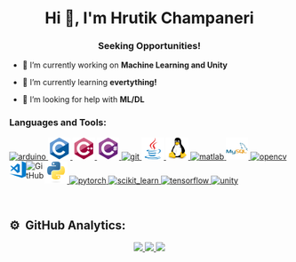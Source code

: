 <h1 align="center">Hi 👋, I'm Hrutik Champaneri</h1>
<h3 align="center">Seeking Opportunities!</h3>

<!--
[<img src="https://www.canva.com/design/DAEdWqeMVnU/GNkysKUHzLq8WJhv1tPIwA/edit" width=100%>](https://hrutik016.github.io/#/)  -->

- 🔭 I’m currently working on **Machine Learning and Unity**

- 🌱 I’m currently learning **evertything!**

- 🤝 I’m looking for help with **ML/DL**

<!--
- ⚡ Fun fact ...  -->

<!--
<h3 align="left">Connect with me:</h3>
<p align="left">
<a href="https://twitter.com/hrutik_" target="blank"><img align="center" src="https://cdn.jsdelivr.net/npm/simple-icons@3.0.1/icons/twitter.svg" alt="hrutik_" height="30" width="40" /></a>
<a href="https://instagram.com/hrutik" target="blank"><img align="center" src="https://cdn.jsdelivr.net/npm/simple-icons@3.0.1/icons/instagram.svg" alt="hrutik" height="30" width="40" /></a>
<a href="https://www.hackerrank.com/hrutik716" target="blank"><img align="center" src="https://cdn.jsdelivr.net/npm/simple-icons@3.0.1/icons/hackerrank.svg" alt="hrutik716" height="30" width="40" /></a>
</p>
-->

<h3 align="left">Languages and Tools:</h3>
<p align="left"> <a href="https://www.arduino.cc/" target="_blank"> <img src="https://cdn.worldvectorlogo.com/logos/arduino-1.svg" alt="arduino" width="40" height="40"/> </a> 
<a href="https://www.cprogramming.com/" target="_blank"> <img src="https://raw.githubusercontent.com/devicons/devicon/master/icons/c/c-original.svg" alt="c" width="40" height="40"/> </a> <a href="https://www.w3schools.com/cpp/" target="_blank"> 
<img src="https://raw.githubusercontent.com/devicons/devicon/master/icons/cplusplus/cplusplus-original.svg" alt="cplusplus" width="40" height="40"/> </a> <a href="https://www.w3schools.com/cs/" target="_blank"> 
<img src="https://raw.githubusercontent.com/devicons/devicon/master/icons/csharp/csharp-original.svg" alt="csharp" width="40" height="40"/> </a> <a href="https://git-scm.com/" target="_blank"> 
<img src="https://www.vectorlogo.zone/logos/git-scm/git-scm-icon.svg" alt="git" width="40" height="40"/> </a> <a href="https://www.java.com" target="_blank"> 
<img src="https://raw.githubusercontent.com/devicons/devicon/master/icons/java/java-original.svg" alt="java" width="40" height="40"/> </a> 
 <a href="https://www.linux.org/" target="_blank"> <img src="https://raw.githubusercontent.com/devicons/devicon/master/icons/linux/linux-original.svg" alt="linux" width="40" height="40"/> </a> 
<a href="https://www.mathworks.com/" target="_blank"> <img src="https://raw.githubusercontent.com/simple-icons/simple-icons/master/icons/mathworks.svg" alt="matlab" width="40" height="40"/> </a> 
<a href="https://www.mysql.com/" target="_blank"> <img src="https://raw.githubusercontent.com/devicons/devicon/master/icons/mysql/mysql-original-wordmark.svg" alt="mysql" width="40" height="40"/> </a> 
<a href="https://opencv.org/" target="_blank"> <img src="https://www.vectorlogo.zone/logos/opencv/opencv-icon.svg" alt="opencv" width="40" height="40"/> </a> 
<a href="https://www.python.org" target="_blank"> <img src="https://raw.githubusercontent.com/devicons/devicon/master/icons/python/python-original.svg" alt="python" width="40" height="40"/> </a> 
<a href="https://pytorch.org/" target="_blank"> <img src="https://www.vectorlogo.zone/logos/pytorch/pytorch-icon.svg" alt="pytorch" width="40" height="40"/> </a> 
<a href="https://scikit-learn.org/" target="_blank"> <img src="https://upload.wikimedia.org/wikipedia/commons/0/05/Scikit_learn_logo_small.svg" alt="scikit_learn" width="40" height="40"/> </a> 
<a href="https://www.tensorflow.org" target="_blank"> <img src="https://www.vectorlogo.zone/logos/tensorflow/tensorflow-icon.svg" alt="tensorflow" width="40" height="40"/> </a> <a href="https://unity.com/" target="_blank"> <img src="https://www.vectorlogo.zone/logos/unity3d/unity3d-icon.svg" alt="unity" width="40" height="40"/> </a> 
<img align="left" alt="Visual Studio Code" width="30px" src="https://raw.githubusercontent.com/github/explore/80688e429a7d4ef2fca1e82350fe8e3517d3494d/topics/visual-studio-code/visual-studio-code.png" />
<img align="left" alt="GitHub" width="34px" src="https://jupyter.org/assets/main-logo.svg" />
</p>

<br>

## ⚙️ &nbsp;GitHub Analytics:

<p align="center">
<a href="https://github.com/hrutik016">
  <img height="180em" src="https://github-readme-stats.vercel.app/api?username=hrutik016&show_icons=true&theme=algolia&include_all_commits=true&count_private=true"/>
  <img height="180em" src="https://github-readme-stats.vercel.app/api/top-langs/?username=hrutik016&layout=compact&langs_count=8&theme=algolia"/>
  <img height="180em" src="https://github-readme-streak-stats.herokuapp.com/?user=hrutik016&bg_color=272343"/>
</a>
<br>
